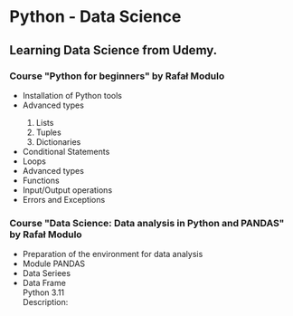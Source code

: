 # Python - Data Science
<h2>Learning Data Science from Udemy.</h2>
<h3>Course "Python for beginners" by Rafał Modulo</h3>
<p>
  <ul>
    <li>Installation of Python tools</li>
    <li>Advanced types</li>
    <ol type='1'>
      <li>Lists</li>
      <li>Tuples</li>
      <li>Dictionaries</li>
    </ol>
    <li>Conditional Statements</li>
    <li>Loops</li>
    <li>Advanced types</li>
    <li>Functions</li>
    <li>Input/Output operations</li>
    <li>Errors and Exceptions</li>
  </ul>
  </p>
<h3> Course "Data Science: Data analysis in Python and PANDAS" by Rafał Modulo </h3>
<p>
  <ul>
    <li>Preparation of the environment for data analysis</li>
    <li>Module PANDAS</li>
    <li>Data Seriees</li>
    <li>Data Frame</li>
Python 3.11 <br>
Description: 
</h4>
